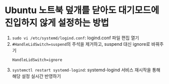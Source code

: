 # Ubuntu 노트북 덮개를 닫아도 대기모드에 진입하지 않게 설정하는 방법
1. `sudo vi /etc/systemd/logind.conf`: logind.conf 파일 편집 열기
2. `#HandleLidSwitch=suspend`의 주석을 제거하고, suspend 대신 ignore로 바꿔주기  
    ```
    HandleLidSwitch=ignore
    ```
3. `systemctl restart systemd-logind`: systemd-logind 서비스 재시작을 통해 해당 설정 실시간 반영하기